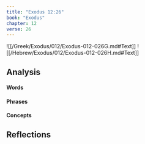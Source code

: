 ```yaml
---
title: "Exodus 12:26"
book: "Exodus"
chapter: 12
verse: 26
---
```

![[/Greek/Exodus/012/Exodus-012-026G.md#Text]]
![[/Hebrew/Exodus/012/Exodus-012-026H.md#Text]]

## Analysis

#### Words

#### Phrases

#### Concepts

## Reflections
